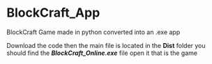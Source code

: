 # BlockCraft_App
BlockCraft Game made in python converted into an .exe app

Download the code then the main file is located in the **Dist** folder you should find the **_BlockCraft_Online.exe_** file open it that is the game
